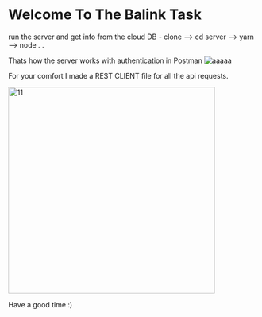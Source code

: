 # Welcome To The Balink Task
 run the server and get info from the cloud DB - clone --> cd server --> yarn --> node . .
 
Thats how the server works with authentication in Postman
 ![aaaaa](https://user-images.githubusercontent.com/67858239/112889224-0a9af900-90de-11eb-8107-2f5ca113e4c7.gif)

 
 For your comfort I made a REST CLIENT file for all the api requests.
 
 <img width="416" alt="11" src="https://user-images.githubusercontent.com/67858239/112888787-76309680-90dd-11eb-9feb-91ecf0b96234.png">

Have a good time :)
